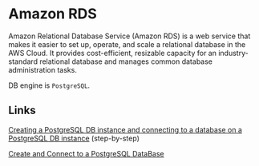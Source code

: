 
# Amazon RDS

Amazon Relational Database Service (Amazon RDS) is a web service that makes it easier to set up, operate, and scale a relational database in the AWS Cloud. It provides cost-efficient, resizable capacity for an industry-standard relational database and manages common database administration tasks.

DB engine is ``PostgreSQL``.

## Links

[Creating a PostgreSQL DB instance and connecting to a database on a PostgreSQL DB instance](https://docs.aws.amazon.com/AmazonRDS/latest/UserGuide/CHAP_GettingStarted.CreatingConnecting.PostgreSQL.html) (step-by-step)


[Create and Connect to a PostgreSQL DataBase](https://aws.amazon.com/getting-started/hands-on/create-connect-postgresql-db/)

